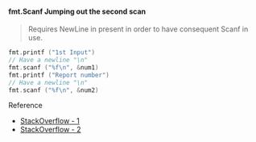 
#### fmt.Scanf Jumping out the second scan

> Requires NewLine in present in order to
have consequent Scanf in use.
```go
fmt.printf ("1st Input")
// Have a newline "\n"
fmt.scanf ("%f\n", &num1)
fmt.printf ("Report number")
// Have a newline "\n"
fmt.scanf ("%f\n", &num2)
```

Reference 
- [StackOverflow - 1](https://stackoverflow.com/questions/54651199/second-scanf-jump-scan-in-go)
- [StackOverflow - 2](https://stackoverflow.com/questions/13846522/golang-scanf-error)

